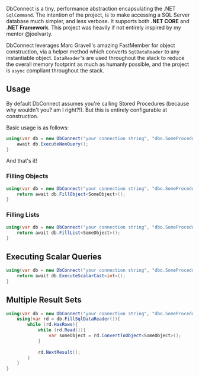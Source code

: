 DbConnect is a tiny, performance abstraction encapsulating the .NET `SqlCommand`. The intention of the project, is to make accessing a SQL Server database much simpler, and less verbose. It supports both **.NET CORE** and **.NET Framework**. This project was heavily if not entirely inspired by my mentor @joelvarty.

DbConnect leverages Marc Gravell's amazing FastMember for object construction, via a helper method which converts `SqlDataReader` to any instantiable object. `DataReader`'s are used throughout the stack to reduce the overall memory footprint as much as humanly possible, and the project is `async` compliant throughout the stack.

## Usage
By default DbConnect assumes you're calling Stored Procedures (because why wouldn't you? am I right?!). But this is entirely configurable at construction.

Basic usage is as follows:

```c#
using(var db = new DbConnect("your connection string", "dbo.SomeProcedure")){
    await db.ExecuteNonQuery();
}
```

And that's it!

### Filling Objects
```c#
using(var db = new DbConnect("your connection string", "dbo.SomeProcedure")){
    return await db.FillObject<SomeObject>();
}
```

### Filling Lists
```c#
using(var db = new DbConnect("your connection string", "dbo.SomeProcedure")){
    return await db.FillList<SomeObject>();
}
```

## Executing Scalar Queries
```c#
using(var db = new DbConnect("your connection string", "dbo.SomeProcedure")){
    return await db.ExecuteScalarCast<int>();
}
```

## Multiple Result Sets
```c#
using(var db = new DbConnect("your connection string", "dbo.SomeProcedure")){
    using(var rd = db.FillSqlDataReader()){
        while (rd.HasRows){
            while (rd.Read()){
                var someObject = rd.ConvertToObject<SomeObject>();
            }
            
            rd.NextResult();
        }
    }
}
```
